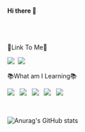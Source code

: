 #### Hi there 👋
<br><br>

🚀Link To Me🚀

<a href="https://dawon-choi.tistory.com/"><img src="https://img.shields.io/badge/Velog-20C997?style=flat-square&logo=Velog&logoColor=white"/></a>&nbsp;
<a href="[https://www.instagram.com/ghost_min_0_0/](https://www.instagram.com/_dawon_98/)" target="_blank"><img src="https://img.shields.io/badge/Instagram-E4405F?style=flat-square&logo=Instagram&logoColor=white&link=https://www.instagram.com/ghost_min_0_0"/></a>&nbsp;
<br>

📚What am I Learning📚

<img src="https://img.shields.io/badge/Java-0000EE?style=flat-square&logo=javascript&logoColor=white"/>&nbsp;&nbsp;
<img src="https://img.shields.io/badge/Android Studio-3DDC84?style=flat-square&logo=Android Studio&logoColor=white"/>&nbsp;&nbsp;
<img src="https://img.shields.io/badge/HTML5-E34F26?style=flat-square&logo=HTML5&logoColor=white"/>&nbsp;&nbsp;
<img src="https://img.shields.io/badge/CSS3-1572B6?style=flat-square&logo=CSS3&logoColor=white"/>&nbsp;&nbsp;
<img src="https://img.shields.io/badge/JavaScript-F7DF1E?style=flat-square&logo=JavaScript&logoColor=black"/> </a>&nbsp;

<br>

![Anurag's GitHub stats](https://github-readme-stats.vercel.app/api?username=dawon974&show_icons=true&theme=radical)

